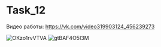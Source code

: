 # Task_12
Видео работы: https://vk.com/video319903124_456239273

![OKzo1rvVTVA](https://user-images.githubusercontent.com/90568044/148544335-c0420f41-aa0c-46a4-a51d-a27c46b4dd0a.jpg)
![gtBAF4O5I3M](https://user-images.githubusercontent.com/90568044/148544350-f6b85eda-8d23-492e-b639-39baf6772669.jpg)
